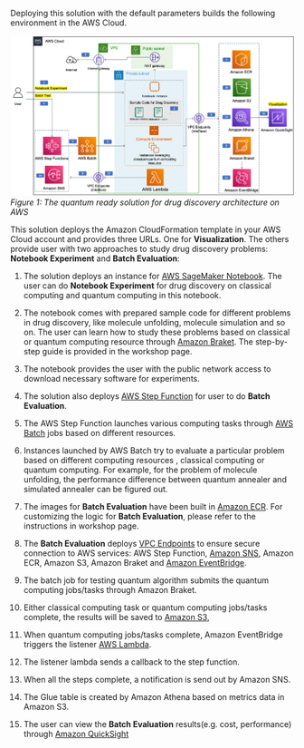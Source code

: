 Deploying this solution with the default parameters builds the following environment in the AWS Cloud.

![architecture](./images/architecture.png)
*Figure 1: The quantum ready solution for drug discovery architecture on AWS*

This solution deploys the Amazon CloudFormation template in your 
AWS Cloud account and provides three URLs. One for **Visualization**.
The others provide user with two approaches to study drug discovery 
problems: **Notebook Experiment** and **Batch Evaluation**:

1. The solution deploys an instance for 
[AWS SageMaker Notebook](https://docs.aws.amazon.com/sagemaker/latest/dg/nbi.html). 
The user can do **Notebook Experiment** for drug discovery on classical computing and 
quantum computing in this notebook.

2. The notebook comes with prepared sample code for different problems 
in drug discovery, like molecule unfolding, molecule simulation and so on. 
The user can learn how to study these problems based on classical 
or quantum computing resource through 
[Amazon Braket](https://aws.amazon.com/braket/). The step-by-step guide is 
provided in the workshop page.

3. The notebook provides the user with the public network access to download 
necessary software for experiments.


4. The solution also deploys 
[AWS Step Function](https://aws.amazon.com/step-functions/) for user to do 
**Batch Evaluation**. 

5. The AWS Step Function launches various computing tasks through 
    [AWS Batch](https://aws.amazon.com/batch/) jobs based on different resources.

6. Instances launched by AWS Batch try to evaluate a particular problem based 
on different computing resources , classical computing or quantum computing. 
For example, for the problem of molecule unfolding, the performance difference 
between quantum annealer and simulated annealer can be figured out. 

7. The images for **Batch Evaluation** have been built in 
[Amazon ECR](https://aws.amazon.com/ecr/). For customizing
the logic for **Batch Evaluation**, please refer to the instructions in workshop page.

8. The **Batch Evaluation** deploys [VPC Endpoints](https://docs.aws.amazon.com/vpc/latest/privatelink/vpc-endpoints.html) to ensure secure connection to AWS 
services: AWS Step Function, [Amazon SNS](https://aws.amazon.com/sns/), 
Amazon ECR, Amazon S3, Amazon Braket and 
[Amazon EventBridge](https://aws.amazon.com/eventbridge/).

9. The batch job for testing quantum algorithm submits the quantum computing 
jobs/tasks through Amazon Braket.

10. Either classical computing task or quantum computing jobs/tasks complete, 
the results will be saved to 
[Amazon S3](https://aws.amazon.com/s3/),

11. When quantum computing jobs/tasks complete, Amazon EventBridge triggers 
the listener [AWS Lambda](https://aws.amazon.com/lambda/).

12. The listener lambda sends a callback to the step function.

13. When all the steps complete, a notification is send out by Amazon SNS.

14. The Glue table is created by Amazon Athena based on metrics data in 
Amazon S3.

15. The user can view the **Batch Evaluation** results(e.g. cost, performance) 
through [Amazon QuickSight](https://aws.amazon.com/quicksight/)